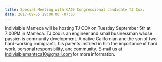```yaml
---
title: Special Meeting with CA10 Congressional candidate TJ Cox.
date: 2017-09-05 19:00:00 -07:00
---
```


Indivisible Manteca will be hosting TJ COX on Tuesday September 5th at 7:00PM in Manteca.  TJ Cox is an engineer and small businessman whose passion is community development. A native Californian and the son of two hard-working immigrants, his parents instilled in him the importance of hard work, personal responsibility, and community.  E-mail us at Indivisiblemanteca10@gmail.com for more information.